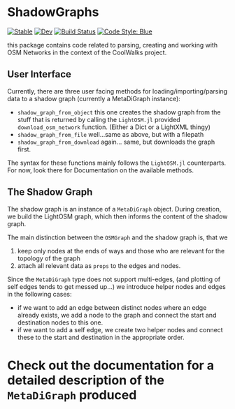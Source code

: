# ShadowGraphs

[![Stable](https://img.shields.io/badge/docs-stable-blue.svg)](https://SuperGrobi.github.io/ShadowGraphs.jl/stable/)
[![Dev](https://img.shields.io/badge/docs-dev-blue.svg)](https://SuperGrobi.github.io/ShadowGraphs.jl/dev/)
[![Build Status](https://github.com/SuperGrobi/ShadowGraphs.jl/actions/workflows/CI.yml/badge.svg?branch=main)](https://github.com/SuperGrobi/ShadowGraphs.jl/actions/workflows/CI.yml?query=branch%3Amain)
[![Code Style: Blue](https://img.shields.io/badge/code%20style-blue-4495d1.svg)](https://github.com/invenia/BlueStyle)

this package contains code related to parsing, creating and working with OSM Networks in the context of the CoolWalks project.

## User Interface
Currently, there are three user facing methods for loading/importing/parsing data to a shadow graph (currently a MetaDiGraph instance):

- `shadow_graph_from_object` this one creates the shadow graph from the stuff that is returned by calling the `LightOSM.jl` provided `download_osm_network` function. (Either a Dict or a LightXML thingy)
- `shadow_graph_from_file` well...same as above, but with a filepath
- `shadow_graph_from_download` again... same, but downloads the graph first.

The syntax for these functions mainly follows the `LightOSM.jl` counterparts. For now, look there for Documentation on the available methods.

## The Shadow Graph
The shadow graph is an instance of a `MetaDiGraph` object. During creation, we build the LightOSM graph, which then informs the content of the shadow graph.

The main distinction between the `OSMGraph` and the shadow graph is, that we
1. keep only nodes at the ends of ways and those who are relevant for the topology of the graph
2. attach all relevant data as `props` to  the edges and nodes.

Since the `MetaDiGraph` type does not support multi-edges, (and plotting of self edges tends to get messed up...) we introduce helper nodes and edges in the following cases:

- if we want to add an edge between distinct nodes where an edge already exists, we add a node to the graph and connect the start and destination nodes to this one.
- if we want to add a self edge, we create two helper nodes and connect these to the start and destination in the appropriate order.

# Check out the documentation for a detailed description of the `MetaDiGraph` produced